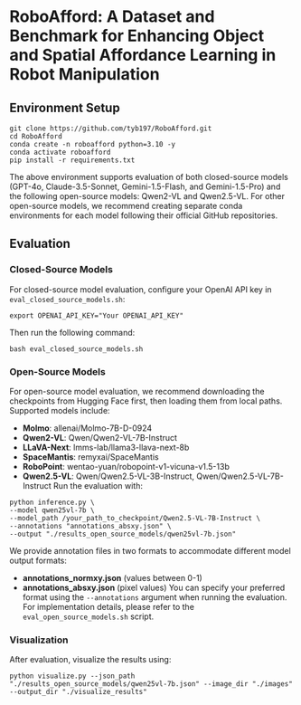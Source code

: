 # RoboAfford: A Dataset and Benchmark for Enhancing Object and Spatial Affordance Learning in Robot Manipulation

## Environment Setup
```
git clone https://github.com/tyb197/RoboAfford.git
cd RoboAfford
conda create -n roboafford python=3.10 -y
conda activate roboafford
pip install -r requirements.txt
```
The above environment supports evaluation of both closed-source models (GPT-4o, Claude-3.5-Sonnet, Gemini-1.5-Flash, and Gemini-1.5-Pro) and the following open-source models: Qwen2-VL and Qwen2.5-VL.
For other open-source models, we recommend creating separate conda environments for each model following their official GitHub repositories.

## Evaluation
### Closed-Source Models
For closed-source model evaluation, configure your OpenAI API key in `eval_closed_source_models.sh`:
```
export OPENAI_API_KEY="Your OPENAI_API_KEY"
```
Then run the following command:
```
bash eval_closed_source_models.sh
```

### Open-Source Models
For open-source model evaluation, we recommend downloading the checkpoints from Hugging Face first, then loading them from local paths. Supported models include:
- **Molmo**: allenai/Molmo-7B-D-0924
- **Qwen2-VL**: Qwen/Qwen2-VL-7B-Instruct
- **LLaVA-Next**: lmms-lab/llama3-llava-next-8b
- **SpaceMantis**: remyxai/SpaceMantis
- **RoboPoint**: wentao-yuan/robopoint-v1-vicuna-v1.5-13b
- **Qwen2.5-VL**: Qwen/Qwen2.5-VL-3B-Instruct, Qwen/Qwen2.5-VL-7B-Instruct
Run the evaluation with:
```
python inference.py \
--model qwen25vl-7b \
--model_path /your_path_to_checkpoint/Qwen2.5-VL-7B-Instruct \
--annotations "annotations_absxy.json" \
--output "./results_open_source_models/qwen25vl-7b.json"
```
We provide annotation files in two formats to accommodate different model output formats:
- **annotations_normxy.json** (values between 0-1)
- **annotations_absxy.json** (pixel values)
You can specify your preferred format using the `--annotations` argument when running the evaluation. For implementation details, please refer to the `eval_open_source_models.sh` script.

### Visualization
After evaluation, visualize the results using:
```
python visualize.py --json_path "./results_open_source_models/qwen25vl-7b.json" --image_dir "./images" --output_dir "./visualize_results"
```
